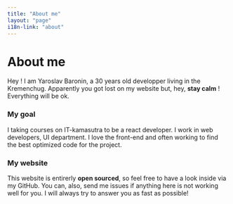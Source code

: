 ```yaml
---
title: "About me"
layout: "page"
i18n-link: "about"
---
```


# About me

Hey ! I am Yaroslav Baronin, a 30 years old developper living in the Kremenchug. Apparently you got lost on my website but, hey, **stay calm** ! Everything will be ok.

### My goal

I taking courses on IT-kamasutra to be a react developer.
I work in web developers, UI department.
I love the front-end and often working to find the best optimized code for the project.

### My website

This website is entirerly **open sourced**, so feel free to have a look inside via my GitHub. You can, also, send me issues if anything here is not working well for you.
I will always try to answer you as fast as possible!
